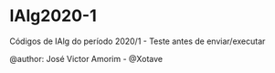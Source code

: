 # IAlg2020-1
Códigos de IAlg do período 2020/1 - Teste antes de enviar/executar


@author: José Victor Amorim - @Xotave
